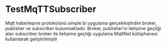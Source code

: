 # TestMqTTSubscriber

Mqtt haberleşme protokolünü simple bi uygulama gerçekleştirdim broker, publisher ve subscriber bulunmaktadır. 
Broker, publisher'ın iletişime geçtiği alan subscriber broker ile iletişime geçtiği uygulama
MqttNet kütüphanesi kullanılarak geliştirilmiştir
